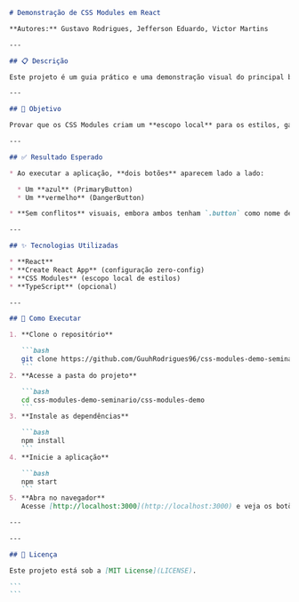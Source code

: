 ````markdown
# Demonstração de CSS Modules em React

**Autores:** Gustavo Rodrigues, Jefferson Eduardo, Victor Martins

---

## 📋 Descrição

Este projeto é um guia prático e uma demonstração visual do principal benefício dos **CSS Modules** em React: isolar estilos de componentes para evitar conflitos de CSS globais, mesmo quando nomes de classes são idênticos.

---

## 🎯 Objetivo

Provar que os CSS Modules criam um **escopo local** para os estilos, garantindo que o CSS de um componente **não afete** o outro.

---

## ✅ Resultado Esperado

* Ao executar a aplicação, **dois botões** aparecem lado a lado:

  * Um **azul** (PrimaryButton)
  * Um **vermelho** (DangerButton)

* **Sem conflitos** visuais, embora ambos tenham `.button` como nome de classe.

---

## ✨ Tecnologias Utilizadas

* **React**
* **Create React App** (configuração zero-config)
* **CSS Modules** (escopo local de estilos)
* **TypeScript** (opcional)

---

## 🚀 Como Executar

1. **Clone o repositório**

   ```bash
   git clone https://github.com/GuuhRodrigues96/css-modules-demo-seminario.git
   ```
2. **Acesse a pasta do projeto**

   ```bash
   cd css-modules-demo-seminario/css-modules-demo
   ```
3. **Instale as dependências**

   ```bash
   npm install
   ```
4. **Inicie a aplicação**

   ```bash
   npm start
   ```
5. **Abra no navegador**
   Acesse [http://localhost:3000](http://localhost:3000) e veja os botões renderizados.

---

---

## 📄 Licença

Este projeto está sob a [MIT License](LICENSE).

```
```
